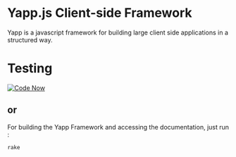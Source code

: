 Yapp.js Client-side Framework
=============================

Yapp is a javascript framework for building large client side applications in a structured way.

# Testing

[![Code Now](https://friendco.de/widgets/image/codenow?url=https%3A%2F%2Fgithub.com%2FFriendCode%2Fyapp.js.git)](https://friendco.de/widgets/url/codenow?url=https%3A%2F%2Fgithub.com%2FFriendCode%2Fyapp.js.git)

## or

For building the Yapp Framework and accessing the documentation, just run :

    rake




